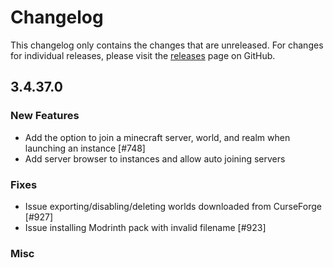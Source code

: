 # Changelog

This changelog only contains the changes that are unreleased. For changes for individual releases, please visit the
[releases](https://github.com/ATLauncher/ATLauncher/releases) page on GitHub.

## 3.4.37.0

### New Features
- Add the option to join a minecraft server, world, and realm when launching an instance [#748]
- Add server browser to instances and allow auto joining servers

### Fixes
- Issue exporting/disabling/deleting worlds downloaded from CurseForge [#927]
- Issue installing Modrinth pack with invalid filename [#923]

### Misc
